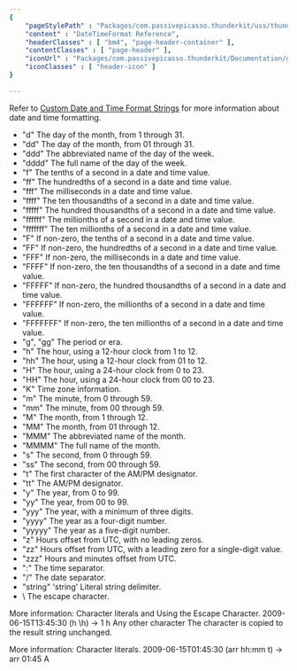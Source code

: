 ```yaml
---
{ 
	"pageStylePath" : "Packages/com.passivepicasso.thunderkit/uss/thunderkit_style.uss",
	"content" : "DateTimeFormat Reference",
	"headerClasses" : [ "bm4", "page-header-container" ],
	"contentClasses" : [ "page-header" ],
	"iconUrl" : "Packages/com.passivepicasso.thunderkit/Documentation/graphics/TK_Documentation_2X_Icon.png",
	"iconClasses" : [ "header-icon" ]
}

---
```


Refer to [Custom Date and Time Format Strings](https://docs.microsoft.com/en-us/dotnet/standard/base-types/custom-date-and-time-format-strings) 
for more information about date and time formatting.


* "d"	The day of the month, from 1 through 31.
* "dd"	The day of the month, from 01 through 31.
* "ddd"	The abbreviated name of the day of the week.
* "dddd"	The full name of the day of the week.
* "f"	The tenths of a second in a date and time value.
* "ff"	The hundredths of a second in a date and time value.
* "fff"	The milliseconds in a date and time value.
* "ffff"	The ten thousandths of a second in a date and time value.
* "fffff"	The hundred thousandths of a second in a date and time value.
* "ffffff"	The millionths of a second in a date and time value.
* "fffffff"	The ten millionths of a second in a date and time value.
* "F"	If non-zero, the tenths of a second in a date and time value.
* "FF"	If non-zero, the hundredths of a second in a date and time value.
* "FFF"	If non-zero, the milliseconds in a date and time value.
* "FFFF"	If non-zero, the ten thousandths of a second in a date and time value.
* "FFFFF"	If non-zero, the hundred thousandths of a second in a date and time value.
* "FFFFFF"	If non-zero, the millionths of a second in a date and time value.
* "FFFFFFF"	If non-zero, the ten millionths of a second in a date and time value.
* "g", "gg"	The period or era.
* "h"	The hour, using a 12-hour clock from 1 to 12.
* "hh"	The hour, using a 12-hour clock from 01 to 12.
* "H"	The hour, using a 24-hour clock from 0 to 23.
* "HH"	The hour, using a 24-hour clock from 00 to 23.
* "K"	Time zone information.
* "m"	The minute, from 0 through 59.
* "mm"	The minute, from 00 through 59.
* "M"	The month, from 1 through 12.
* "MM"	The month, from 01 through 12.
* "MMM"	The abbreviated name of the month.
* "MMMM"	The full name of the month.
* "s"	The second, from 0 through 59.
* "ss"	The second, from 00 through 59.
* "t"	The first character of the AM/PM designator.
* "tt"	The AM/PM designator.
* "y"	The year, from 0 to 99.
* "yy"	The year, from 00 to 99.
* "yyy"	The year, with a minimum of three digits.
* "yyyy"	The year as a four-digit number.
* "yyyyy"	The year as a five-digit number.
* "z"	Hours offset from UTC, with no leading zeros.
* "zz"	Hours offset from UTC, with a leading zero for a single-digit value.
* "zzz"	Hours and minutes offset from UTC.
* ":"	The time separator.
* "/"	The date separator.
* "string" 'string'	Literal string delimiter.
* \	The escape character.

More information: Character literals and Using the Escape Character.	2009-06-15T13:45:30 (h \h) -> 1 h
Any other character	The character is copied to the result string unchanged.

More information: Character literals.	2009-06-15T01:45:30 (arr hh:mm t) -> arr 01:45 A